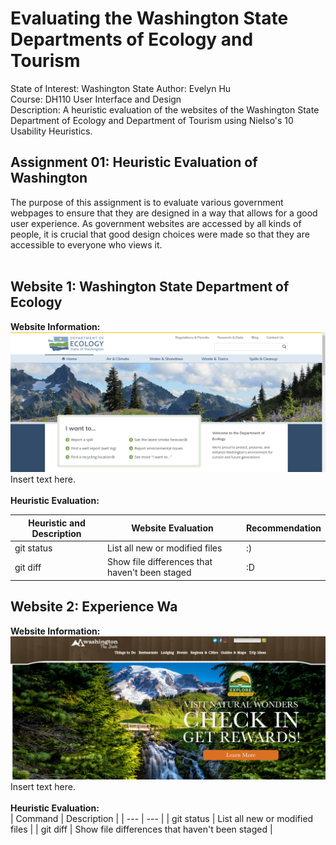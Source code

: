 # Evaluating the Washington State Departments of Ecology and Tourism
State of Interest: Washington State
Author: Evelyn Hu  
Course: DH110 User Interface and Design  
Description: A heuristic evaluation of the websites of the Washington State Department of Ecology and Department of Tourism using Nielso's 10 Usability Heuristics.

## Assignment 01: Heuristic Evaluation of Washington
The purpose of this assignment is to evaluate various government webpages to ensure that they are designed in a way that allows for a good user experience. As government websites are accessed by all kinds of people, it is crucial that good design choices were made so that they are accessible to everyone who views it.
<br> <br>

## Website 1: Washington State Department of Ecology
**Website Information:** <br>
![Screenshot of Washington State Department of Ecology Website](WAecologywebsite.PNG)  
Insert text here.
<br><br>
**Heuristic Evaluation:** <br>

| Heuristic and Description | Website Evaluation | Recommendation |
| --- | --- | --- |
| git status | List all new or modified files | :) |
| git diff | Show file differences that haven't been staged | :D |

## Website 2: Experience Wa
**Website Information:** <br>
![Screenshot of Experience Washington Website](experienceWAwebsite.PNG)
Insert text here.
<br><br>
**Heuristic Evaluation:** <br>
| Command | Description |
| --- | --- |
| git status | List all new or modified files |
| git diff | Show file differences that haven't been staged |
